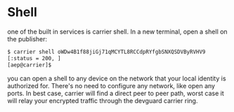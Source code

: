 # Shell

one of the built in services is carrier shell. In a new terminal, open a shell on the publisher:

```sh
$ carrier shell oWDw4B1f88jiGj71qMCYTL8RCCdpRYfgbSNXQSDVByRVHV9
[:status = 200, ]
[aep@carrier]$
```

you can open a shell to any device on the network that your local identity is authorized for.
There's no need to configure any network, like open any ports.
In best case, carrier will find a direct peer to peer path, worst case it will relay your encrypted traffic
through the devguard carrier ring.
